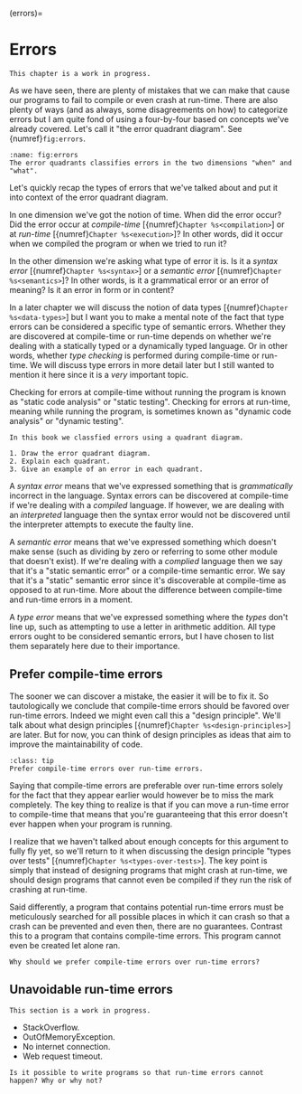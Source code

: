 (errors)=
# Errors

```{warning}
This chapter is a work in progress.
```

As we have seen, there are plenty of mistakes that we can make that cause our programs to fail to compile or even crash at run-time.
There are also plenty of ways (and as always, some disagreements on how) to categorize errors but I am quite fond of using a four-by-four based on concepts we've already covered.
Let's call it "the error quadrant diagram".
See {numref}`fig:errors`.

```{figure} ../images/errors.svg
:name: fig:errors
The error quadrants classifies errors in the two dimensions "when" and "what".
```

Let's quickly recap the types of errors that we've talked about and put it into context of the error quadrant diagram.

In one dimension we've got the notion of time.
When did the error occur?
Did the error occur at *compile-time* [{numref}`Chapter %s<compilation>`] or at *run-time* [{numref}`Chapter %s<execution>`]?
In other words, did it occur when we compiled the program or when we tried to run it?

In the other dimension we're asking what type of error it is.
Is it a *syntax error* [{numref}`Chapter %s<syntax>`] or a *semantic error* [{numref}`Chapter %s<semantics>`]?
In other words, is it a grammatical error or an error of meaning?
Is it an error in form or in content?

In a later chapter we will discuss the notion of data types [{numref}`Chapter %s<data-types>`] but I want you to make a mental note of the fact that type errors can be considered a specific type of semantic errors.
Whether they are discovered at compile-time or run-time depends on whether we're dealing with a statically typed or a dynamically typed language.
Or in other words, whether *type checking* is performed during compile-time or run-time.
We will discuss type errors in more detail later but I still wanted to mention it here since it is a *very* important topic.

Checking for errors at compile-time without running the program is known as "static code analysis" or "static testing".
Checking for errors at run-time, meaning while running the program, is sometimes known as "dynamic code analysis" or "dynamic testing".

```{exercise}
In this book we classfied errors using a quadrant diagram.

1. Draw the error quadrant diagram.
2. Explain each quadrant.
3. Give an example of an error in each quadrant.
```

A *syntax error* means that we've expressed something that is *grammatically* incorrect in the language.
Syntax errors can be discovered at compile-time if we're dealing with a *compiled* language.
If however, we are dealing with an *interpreted* language then the syntax error would not be discovered until the interpreter attempts to execute the faulty line.

A *semantic error* means that we've expressed something which doesn't make sense (such as dividing by zero or referring to some other module that doesn't exist).
If we're dealing with a *complied* language then we say that it's a "static semantic error" or a compile-time semantic error.
We say that it's a "static" semantic error since it's discoverable at compile-time as opposed to at run-time.
More about the difference between compile-time and run-time errors in a moment.

A *type error* means that we've expressed something where the *types* don't line up, such as attempting to use a letter in arithmetic addition.
All type errors ought to be considered semantic errors, but I have chosen to list them separately here due to their importance.




## Prefer compile-time errors

The sooner we can discover a mistake, the easier it will be to fix it.
So tautologically we conclude that compile-time errors should be favored over run-time errors.
Indeed we might even call this a "design principle".
We'll talk about what design principles [{numref}`Chapter %s<design-principles>`] are later.
But for now, you can think of design principles as ideas that aim to improve the maintainability of code.

```{admonition} Design principle
:class: tip
Prefer compile-time errors over run-time errors.
```

Saying that compile-time errors are preferable over run-time errors solely for the fact that they appear earlier would however be to miss the mark completely.
The key thing to realize is that if you can move a run-time error to compile-time that means that you're guaranteeing that this error doesn't ever happen when your program is running.

I realize that we haven't talked about enough concepts for this argument to fully fly yet, so we'll return to it when discussing the design principle "types over tests" [{numref}`Chapter %s<types-over-tests>`].
The key point is simply that instead of designing programs that might crash at run-time, we should design programs that cannot even be compiled if they run the risk of crashing at run-time.

Said differently, a program that contains potential run-time errors must be meticulously searched for all possible places in which it can crash so that a crash can be prevented and even then, there are no guarantees.
Contrast this to a program that contains compile-time errors.
This program cannot even be created let alone ran.

```{exercise}
Why should we prefer compile-time errors over run-time errors?
```

<!-- TODO: Add some kind of analog example here. -->


## Unavoidable run-time errors

```{warning}
This section is a work in progress.
```

- StackOverflow.
- OutOfMemoryException.
- No internet connection.
- Web request timeout.

```{exercise}
Is it possible to write programs so that run-time errors cannot happen? Why or why not?
```

